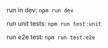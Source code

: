 run in dev:
```npm run dev```

run unit tests:
```npm run test:unit```

run e2e test:
```npm run test:e2e```